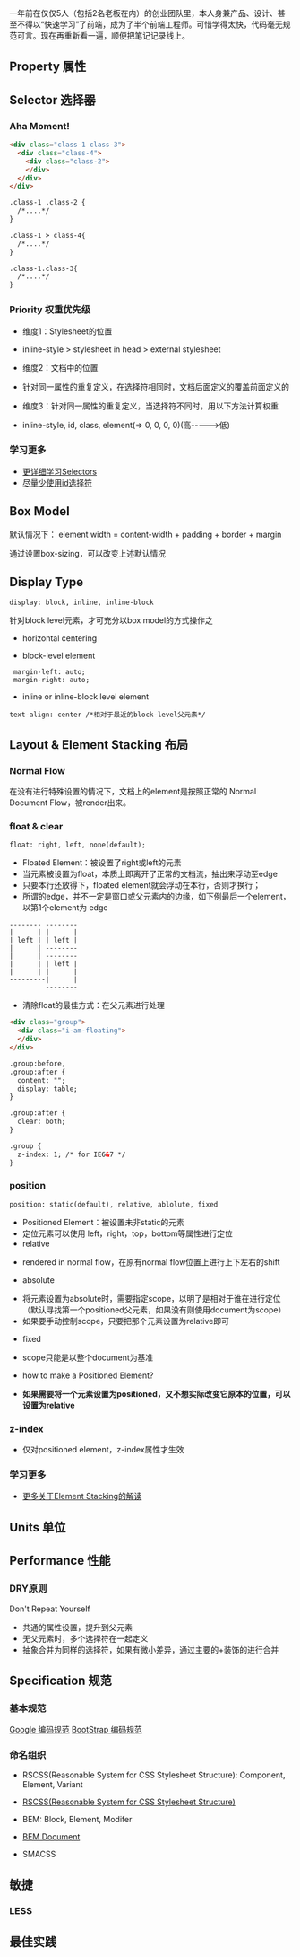 一年前在仅仅5人（包括2名老板在内）的创业团队里，本人身兼产品、设计、甚至不得以“快速学习”了前端，成为了半个前端工程师。可惜学得太快，代码毫无规范可言。现在再重新看一遍，顺便把笔记记录线上。

## Property 属性

## Selector 选择器

### Aha Moment!

```html
<div class="class-1 class-3">
  <div class="class-4">
    <div class="class-2">
    </div>
  </div>
</div>

.class-1 .class-2 {
  /*....*/
}

.class-1 > class-4{
  /*....*/
}

.class-1.class-3{
  /*....*/
}
```


### Priority 权重优先级


- 维度1：Stylesheet的位置
 + inline-style > stylesheet in head > external stylesheet
- 维度2：文档中的位置
 + 针对同一属性的重复定义，在选择符相同时，文档后面定义的覆盖前面定义的
- 维度3：针对同一属性的重复定义，当选择符不同时，用以下方法计算权重
 + inline-style, id, class, element(=> 0, 0, 0, 0)(高----->低)

### 学习更多
- [更详细学习Selectors](http://www.smashingmagazine.com/2009/08/17/taming-advanced-css-selectors/)
- [尽量少使用id选择符](http://oli.jp/2011/ids/)


## Box Model

默认情况下：
    element width = content-width + padding + border + margin

通过设置box-sizing，可以改变上述默认情况

## Display Type

    display: block, inline, inline-block


针对block level元素，才可充分以box model的方式操作之

- horizontal centering
 + block-level element
```
 margin-left: auto;
 margin-right: auto;
```
 + inline or inline-block level element
```
text-align: center /*相对于最近的block-level父元素*/
```


## Layout & Element Stacking 布局

### Normal Flow
在没有进行特殊设置的情况下，文档上的element是按照正常的 Normal Document Flow，被render出来。


### float & clear

    float: right, left, none(default);

- Floated Element：被设置了right或left的元素
- 当元素被设置为float，本质上即离开了正常的文档流，抽出来浮动至edge
- 只要本行还放得下，floated element就会浮动在本行，否则才换行；
- 所谓的edge，并不一定是窗口或父元素内的边缘，如下例最后一个element，以第1个element为 edge
```
-------- --------
|      | |      |
| left | | left |
|      | --------
|      | --------
|      | | left |
|      | |      |
---------|      |
         --------

```

- 清除float的最佳方式：在父元素进行处理
```html
<div class="group">
  <div class="i-am-floating">
  </div>
</div>

.group:before,
.group:after {
  content: "";
  display: table;
}

.group:after {
  clear: both;
}

.group {
  z-index: 1; /* for IE6&7 */
}
```

### position

    position: static(default), relative, ablolute, fixed

- Positioned Element：被设置未非static的元素
- 定位元素可以使用 left，right，top，bottom等属性进行定位
- relative
 + rendered in normal flow，在原有normal flow位置上进行上下左右的shift
- absolute
 + 将元素设置为absolute时，需要指定scope，以明了是相对于谁在进行定位（默认寻找第一个positioned父元素，如果没有则使用document为scope）
 + 如果要手动控制scope，只要把那个元素设置为relative即可
- fixed
 + scope只能是以整个document为基准
- how to make a Positioned Element?
 + <b>如果需要将一个元素设置为positioned，又不想实际改变它原本的位置，可以设置为relative</b>

### z-index
- 仅对positioned element，z-index属性才生效


### 学习更多

- [更多关于Element Stacking的解读](https://developer.mozilla.org/en-US/docs/Web/CSS/CSS_Positioning/Understanding_z_index)


## Units 单位

## Performance 性能

### DRY原则

Don't Repeat Yourself
- 共通的属性设置，提升到父元素
- 无父元素时，多个选择符在一起定义
- 抽象合并为同样的选择符，如果有微小差异，通过主要的+装饰的进行合并




## Specification 规范
### 基本规范
[Google 编码规范](https://google.github.io/styleguide/htmlcssguide.xml)
[BootStrap 编码规范](http://codeguide.bootcss.com/)

### 命名组织

- RSCSS(Reasonable System for CSS Stylesheet Structure): Component, Element, Variant
 + [RSCSS(Reasonable System for CSS Stylesheet Structure)](http://zhibimo.com/read/Ashu/front-end-style-guide/css/structure.html)
- BEM: Block, Element, Modifer
 + [BEM Document](https://en.bem.info/methodology/quick-start/)
- SMACSS

## 敏捷
### LESS


## 最佳实践


